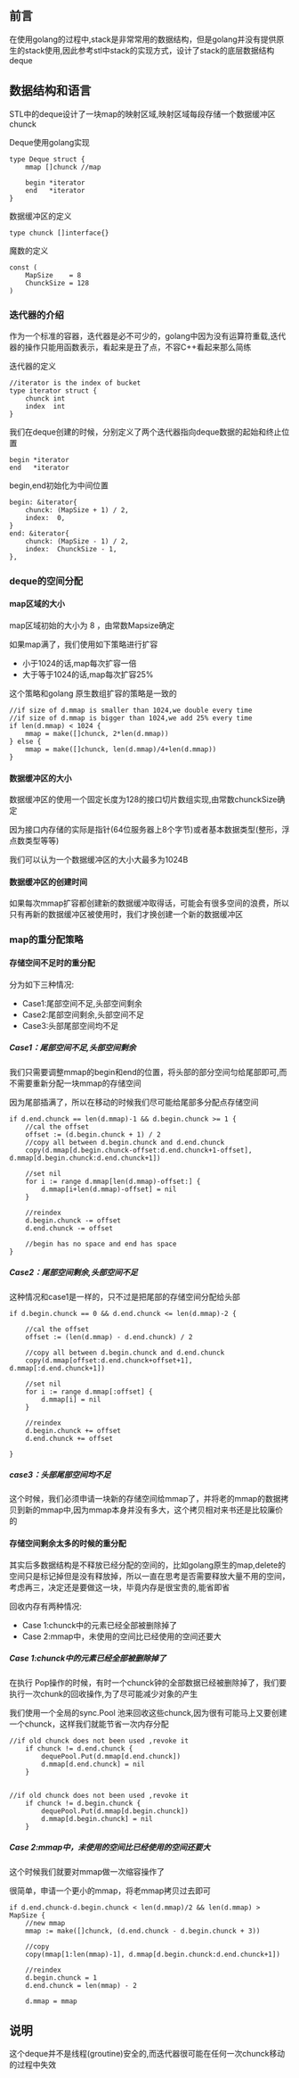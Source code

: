 ## 前言

在使用golang的过程中,stack是非常常用的数据结构，但是golang并没有提供原生的stack使用,因此参考stl中stack的实现方式，设计了stack的底层数据结构deque

## 数据结构和语言

STL中的deque设计了一块map的映射区域,映射区域每段存储一个数据缓冲区chunck

Deque使用golang实现

```
type Deque struct {
    mmap []chunck //map

    begin *iterator
    end   *iterator
}
```

数据缓冲区的定义

```
type chunck []interface{}
```

魔数的定义


```
const (
    MapSize    = 8
    ChunckSize = 128
)
```



### 迭代器的介绍

作为一个标准的容器，迭代器是必不可少的，golang中因为没有运算符重载,迭代器的操作只能用函数表示，看起来是丑了点，不容C++看起来那么简练

迭代器的定义

```
//iterator is the index of bucket
type iterator struct {
    chunck int
    index  int
}
```

我们在deque创建的时候，分别定义了两个迭代器指向deque数据的起始和终止位置


```
begin *iterator
end   *iterator
```

begin,end初始化为中间位置
```
begin: &iterator{
    chunck: (MapSize + 1) / 2,
    index:  0,
}
end: &iterator{
    chunck: (MapSize - 1) / 2,
    index:  ChunckSize - 1,
},
```





### deque的空间分配

#### map区域的大小
    
map区域初始的大小为 8 ，由常数Mapsize确定

如果map满了，我们使用如下策略进行扩容

- 小于1024的话,map每次扩容一倍
- 大于等于1024的话,map每次扩容25%

这个策略和golang 原生数组扩容的策略是一致的

```
//if size of d.mmap is smaller than 1024,we double every time
//if size of d.mmap is bigger than 1024,we add 25% every time
if len(d.mmap) < 1024 {
    mmap = make([]chunck, 2*len(d.mmap))
} else {
    mmap = make([]chunck, len(d.mmap)/4+len(d.mmap))
}
```

#### 数据缓冲区的大小

数据缓冲区的使用一个固定长度为128的接口切片数组实现,由常数chunckSize确定

因为接口内存储的实际是指针(64位服务器上8个字节)或者基本数据类型(整形，浮点数类型等等)

我们可以认为一个数据缓冲区的大小大最多为1024B

#### 数据缓冲区的创建时间

如果每次mmap扩容都创建新的数据缓冲取得话，可能会有很多空间的浪费，所以只有再新的数据缓冲区被使用时，我们才换创建一个新的数据缓冲区


### map的重分配策略

#### 存储空间不足时的重分配

分为如下三种情况:

 - Case1:尾部空间不足,头部空间剩余
 - Case2:尾部空间剩余,头部空间不足
 - Case3:头部尾部空间均不足

##### Case1：尾部空间不足,头部空间剩余

我们只需要调整mmap的begin和end的位置，将头部的部分空间匀给尾部即可,而不需要重新分配一块mmap的存储空间

因为尾部插满了，所以在移动的时候我们尽可能给尾部多分配点存储空间


```
if d.end.chunck == len(d.mmap)-1 && d.begin.chunck >= 1 {
    //cal the offset
    offset := (d.begin.chunck + 1) / 2
    //copy all between d.begin.chunck and d.end.chunck
    copy(d.mmap[d.begin.chunck-offset:d.end.chunck+1-offset], d.mmap[d.begin.chunck:d.end.chunck+1])

    //set nil
    for i := range d.mmap[len(d.mmap)-offset:] {
        d.mmap[i+len(d.mmap)-offset] = nil
    }

    //reindex
    d.begin.chunck -= offset
    d.end.chunck -= offset

    //begin has no space and end has space
}
```

##### Case2：尾部空间剩余,头部空间不足

这种情况和case1是一样的，只不过是把尾部的存储空间分配给头部



```
if d.begin.chunck == 0 && d.end.chunck <= len(d.mmap)-2 {

    //cal the offset
    offset := (len(d.mmap) - d.end.chunck) / 2

    //copy all between d.begin.chunck and d.end.chunck
    copy(d.mmap[offset:d.end.chunck+offset+1], d.mmap[:d.end.chunck+1])

    //set nil
    for i := range d.mmap[:offset] {
        d.mmap[i] = nil
    }

    //reindex
    d.begin.chunck += offset
    d.end.chunck += offset

}
```

##### case3：头部尾部空间均不足

这个时候，我们必须申请一块新的存储空间给mmap了，并将老的mmap的数据拷贝到新的mmap中,因为mmap本身并没有多大，这个拷贝相对来书还是比较廉价的



#### 存储空间剩余太多的时候的重分配

其实后多数据结构是不释放已经分配的空间的，比如golang原生的map,delete的空间只是标记掉但是没有释放掉，所以一直在思考是否需要释放大量不用的空间，考虑再三，决定还是要做这一块，毕竟内存是很宝贵的,能省即省

回收内存有两种情况:

 - Case 1:chunck中的元素已经全部被删除掉了
 - Case 2:mmap中，未使用的空间比已经使用的空间还要大


##### Case 1:chunck中的元素已经全部被删除掉了
在执行 Pop操作的时候，有时一个chunck钟的全部数据已经被删除掉了，我们要执行一次chunk的回收操作,为了尽可能减少对象的产生

我们使用一个全局的sync.Pool 池来回收这些chunck,因为很有可能马上又要创建一个chunck，这样我们就能节省一次内存分配


```
//if old chunck does not been used ,revoke it
    if chunck != d.end.chunck {
        dequePool.Put(d.mmap[d.end.chunck])
        d.mmap[d.end.chunck] = nil
    }


//if old chunck does not been used ,revoke it
    if chunck != d.begin.chunck {
        dequePool.Put(d.mmap[d.begin.chunck])
        d.mmap[d.begin.chunck] = nil
    }
```

##### Case 2:mmap中，未使用的空间比已经使用的空间还要大

这个时候我们就要对mmap做一次缩容操作了

很简单，申请一个更小的mmap，将老mmap拷贝过去即可

```
if d.end.chunck-d.begin.chunck < len(d.mmap)/2 && len(d.mmap) > MapSize {
    //new mmap
    mmap := make([]chunck, (d.end.chunck - d.begin.chunck + 3))

    //copy
    copy(mmap[1:len(mmap)-1], d.mmap[d.begin.chunck:d.end.chunck+1])

    //reindex
    d.begin.chunck = 1
    d.end.chunck = len(mmap) - 2

    d.mmap = mmap
```


## 说明

这个deque并不是线程(groutine)安全的,而迭代器很可能在任何一次chunck移动的过程中失效